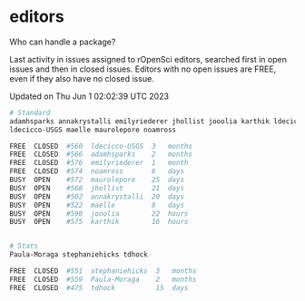 # editors

Who can handle a package?

Last activity in issues assigned to rOpenSci editors, searched first in open
issues and then in closed issues. Editors with no open issues are FREE, even if
they also have no closed issue.


Updated on Thu Jun 1 02:02:39 UTC 2023

```bash
# Standard
adamhsparks annakrystalli emilyriederer jhollist jooolia karthik ldecicco
ldecicco-USGS maelle maurolepore noamross

FREE  CLOSED  #560  ldecicco-USGS  3   months
FREE  CLOSED  #566  adamhsparks    2   months
FREE  CLOSED  #576  emilyriederer  1   month
FREE  CLOSED  #574  noamross       6   days
BUSY  OPEN    #572  maurolepore    25  days
BUSY  OPEN    #568  jhollist       21  days
BUSY  OPEN    #502  annakrystalli  20  days
BUSY  OPEN    #522  maelle         8   days
BUSY  OPEN    #590  jooolia        22  hours
BUSY  OPEN    #575  karthik        16  hours


# Stats
Paula-Moraga stephaniehicks tdhock

FREE  CLOSED  #551  stephaniehicks  3   months
FREE  CLOSED  #559  Paula-Moraga    2   months
FREE  CLOSED  #475  tdhock          15  days
```
